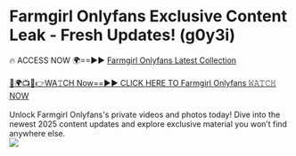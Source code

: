 # Farmgirl Onlyfans Exclusive Content Leak - Fresh Updates! (g0y3i)

🔥 ACCESS NOW 🌍==►► <a href="https://tinyurl.com/kvy9nzfs" rel="nofollow">Farmgirl Onlyfans Latest Collection</a>
<br><br>
[🔴🌍📺📱👉WA𝚃CH Now==►► CLICK HERE TO Farmgirl Onlyfans 𝚆𝙰𝚃𝙲𝙷 NOW](https://tinyurl.com/kvy9nzfs)
<br><br>
Unlock Farmgirl Onlyfans's private videos and photos today! Dive into the newest 2025 content updates and explore exclusive material you won’t find anywhere else.
<br>
<a href="https://tinyurl.com/kvy9nzfs" rel="nofollow" data-target="animated-image.originalLink"><img src="https://camo.githubusercontent.com/8a4f000d20f83aca3bf7ec5f350d767afa0574a8a352519fd8cfa583a6f93a33/68747470733a2f2f692e696d6775722e636f6d2f644a486b345a712e676966" data-canonical-src="https://i.imgur.com/dJHk4Zq.gif" style="max-width: 100%; display: inline-block;" data-target="animated-image.originalImage"></a>
<br>
